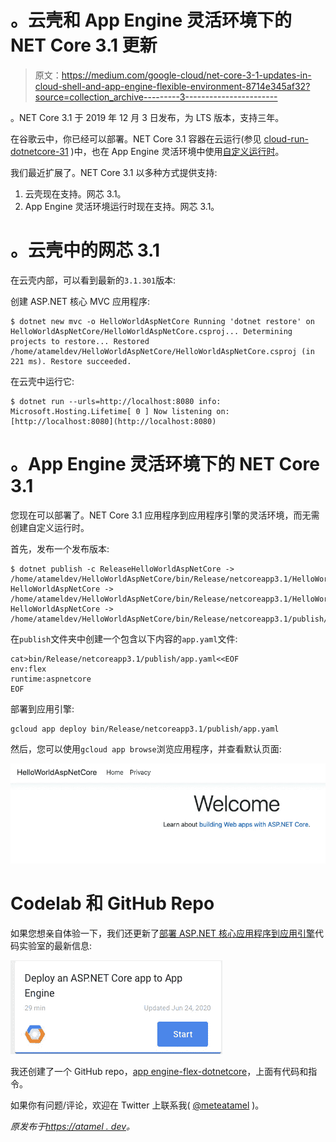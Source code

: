 # 。云壳和 App Engine 灵活环境下的 NET Core 3.1 更新

> 原文：<https://medium.com/google-cloud/net-core-3-1-updates-in-cloud-shell-and-app-engine-flexible-environment-8714e345af32?source=collection_archive---------3----------------------->

。NET Core 3.1 于 2019 年 12 月 3 日发布，为 LTS 版本，支持三年。

在谷歌云中，你已经可以部署。NET Core 3.1 容器在云运行(参见 [cloud-run-dotnetcore-31](https://github.com/meteatamel/cloud-run-dotnetcore-31) )中，也在 App Engine 灵活环境中使用[自定义运行时](https://cloud.google.com/appengine/docs/flexible/custom-runtimes)。

我们最近扩展了。NET Core 3.1 以多种方式提供支持:

1.  云壳现在支持。网芯 3.1。
2.  App Engine 灵活环境运行时现在支持。网芯 3.1。

# 。云壳中的网芯 3.1

在云壳内部，可以看到最新的`3.1.301`版本:

创建 ASP.NET 核心 MVC 应用程序:

```
$ dotnet new mvc -o HelloWorldAspNetCore Running 'dotnet restore' on HelloWorldAspNetCore/HelloWorldAspNetCore.csproj... Determining projects to restore... Restored /home/atameldev/HelloWorldAspNetCore/HelloWorldAspNetCore.csproj (in 221 ms). Restore succeeded.
```

在云壳中运行它:

```
$ dotnet run --urls=http://localhost:8080 info: Microsoft.Hosting.Lifetime[ 0 ] Now listening on: [http://localhost:8080](http://localhost:8080)
```

# 。App Engine 灵活环境下的 NET Core 3.1

您现在可以部署了。NET Core 3.1 应用程序到应用程序引擎的灵活环境，而无需创建自定义运行时。

首先，发布一个发布版本:

```
$ dotnet publish -c ReleaseHelloWorldAspNetCore -> /home/atameldev/HelloWorldAspNetCore/bin/Release/netcoreapp3.1/HelloWorldAspNetCore.dll HelloWorldAspNetCore -> /home/atameldev/HelloWorldAspNetCore/bin/Release/netcoreapp3.1/HelloWorldAspNetCore.Views.dll HelloWorldAspNetCore -> /home/atameldev/HelloWorldAspNetCore/bin/Release/netcoreapp3.1/publish/
```

在`publish`文件夹中创建一个包含以下内容的`app.yaml`文件:

```
cat>bin/Release/netcoreapp3.1/publish/app.yaml<<EOF
env:flex
runtime:aspnetcore
EOF
```

部署到应用引擎:

```
gcloud app deploy bin/Release/netcoreapp3.1/publish/app.yaml
```

然后，您可以使用`gcloud app browse`浏览应用程序，并查看默认页面:

![](img/26db12e1d4ffe471a678637d47a567e9.png)

# Codelab 和 GitHub Repo

如果您想亲自体验一下，我们还更新了[部署 ASP.NET 核心应用程序到应用引擎](https://codelabs.developers.google.com/codelabs/cloud-app-engine-aspnetcore)代码实验室的最新信息:

![](img/417f683206e3d1273a280c14763f8b4d.png)

我还创建了一个 GitHub repo，[app engine-flex-dotnetcore](https://github.com/meteatamel/appengine-flex-dotnetcore)，上面有代码和指令。

如果你有问题/评论，欢迎在 Twitter 上联系我( [@meteatamel](https://twitter.com/meteatamel) )。

*原发布于*[*https://atamel . dev*](https://atamel.dev/posts/2020/06-29_dotnetcore31-cloudshell-appengine-flex/)*。*
